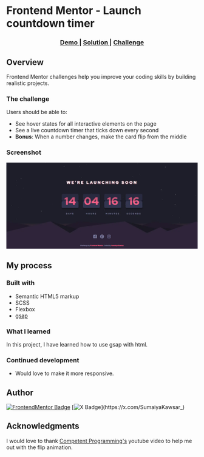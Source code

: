 # Frontend Mentor - Launch countdown timer 

<div align="center">
  <h3>
    <a href="https://sumaiyakawsar.github.io/frontend-mentor-challenges-using-react/#/project3">
      Demo
    </a>
    <span> | </span>
    <a href="https://github.com/sumaiyakawsar/frontend-mentor-challenges-using-react/tree/main/src/pages/3-launch-countdown-timer">
      Solution
    </a>
    <span> | </span>
    <a href="https://www.frontendmentor.io/challenges/launch-countdown-timer-N0XkGfyz-">
      Challenge
    </a>
  </h3>
</div>




## Overview
 Frontend Mentor challenges help you improve your coding skills by building realistic projects. 

### The challenge

Users should be able to:

- See hover states for all interactive elements on the page
- See a live countdown timer that ticks down every second
- **Bonus**: When a number changes, make the card flip from the middle

### Screenshot

![Screenshot](../homepage/images/project3-CountdownTimer.webp)

## My process

### Built with

- Semantic HTML5 markup
- SCSS
- Flexbox
- [gsap](https://greensock.com/gsap/) 


### What I learned

In this project, I have learned how to use gsap with html.


### Continued development

- Would love to make it more responsive.



## Author

[![FrontendMentor Badge](https://img.shields.io/badge/-_SumaiyaKawsar_-3F54A3?style=plastic&labelColor=3F54A3&logo=frontend-mentor&logoColor=white&link=https://www.frontendmentor.io/profile/sumaiyakawsar)](https://www.frontendmentor.io/profile/sumaiyakawsar) [![X Badge](https://img.shields.io/badge/-_SumaiyaKawsar_-black?style=plastic&labelColor=black&logo=X&logoColor=white&link=https://x.com/SumaiyaKawsar_)](https://x.com/SumaiyaKawsar_)


## Acknowledgments

 I would love to thank [Competent Programming's](https://www.youtube.com/watch?v=t56nSwjozf0&ab_channel=CompetentProgramming) youtube video to help me out with the flip animation.

 
